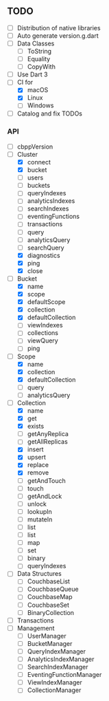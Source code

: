 ## TODO

- [ ] Distribution of native libraries
- [ ] Auto generate version.g.dart
- [ ] Data Classes
  - [ ] ToString
  - [ ] Equality
  - [ ] CopyWith
- [ ] Use Dart 3
- [ ] CI for
  - [x] macOS
  - [x] Linux
  - [ ] Windows
- [ ] Catalog and fix TODOs

### API

- [ ] cbppVersion
- [ ] Cluster
  - [x] connect
  - [x] bucket
  - [ ] users
  - [ ] buckets
  - [ ] queryIndexes
  - [ ] analyticsIndexes
  - [ ] searchIndexes
  - [ ] eventingFunctions
  - [ ] transactions
  - [ ] query
  - [ ] analyticsQuery
  - [ ] searchQuery
  - [x] diagnostics
  - [x] ping
  - [x] close
- [ ] Bucket
  - [x] name
  - [x] scope
  - [x] defaultScope
  - [x] collection
  - [x] defaultCollection
  - [ ] viewIndexes
  - [ ] collections
  - [ ] viewQuery
  - [ ] ping
- [ ] Scope
  - [x] name
  - [x] collection
  - [x] defaultCollection
  - [ ] query
  - [ ] analyticsQuery
- [ ] Collection
  - [x] name
  - [x] get
  - [x] exists
  - [ ] getAnyReplica
  - [ ] getAllReplicas
  - [x] insert
  - [x] upsert
  - [x] replace
  - [x] remove
  - [ ] getAndTouch
  - [ ] touch
  - [ ] getAndLock
  - [ ] unlock
  - [ ] lookupIn
  - [ ] mutateIn
  - [ ] list
  - [ ] list
  - [ ] map
  - [ ] set
  - [ ] binary
  - [ ] queryIndexes
- [ ] Data Structures
  - [ ] CouchbaseList
  - [ ] CouchbaseQueue
  - [ ] CouchbaseMap
  - [ ] CouchbaseSet
  - [ ] BinaryCollection
- [ ] Transactions
- [ ] Management
  - [ ] UserManager
  - [ ] BucketManager
  - [ ] QueryIndexManager
  - [ ] AnalyticsIndexManager
  - [ ] SearchIndexManager
  - [ ] EventingFunctionManager
  - [ ] ViewIndexManager
  - [ ] CollectionManager
